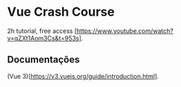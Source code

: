# Vue Crash Course
2h tutorial, free access [https://www.youtube.com/watch?v=qZXt1Aom3Cs&t=953s].

## Documentações
(Vue 3)[https://v3.vuejs.org/guide/introduction.html].